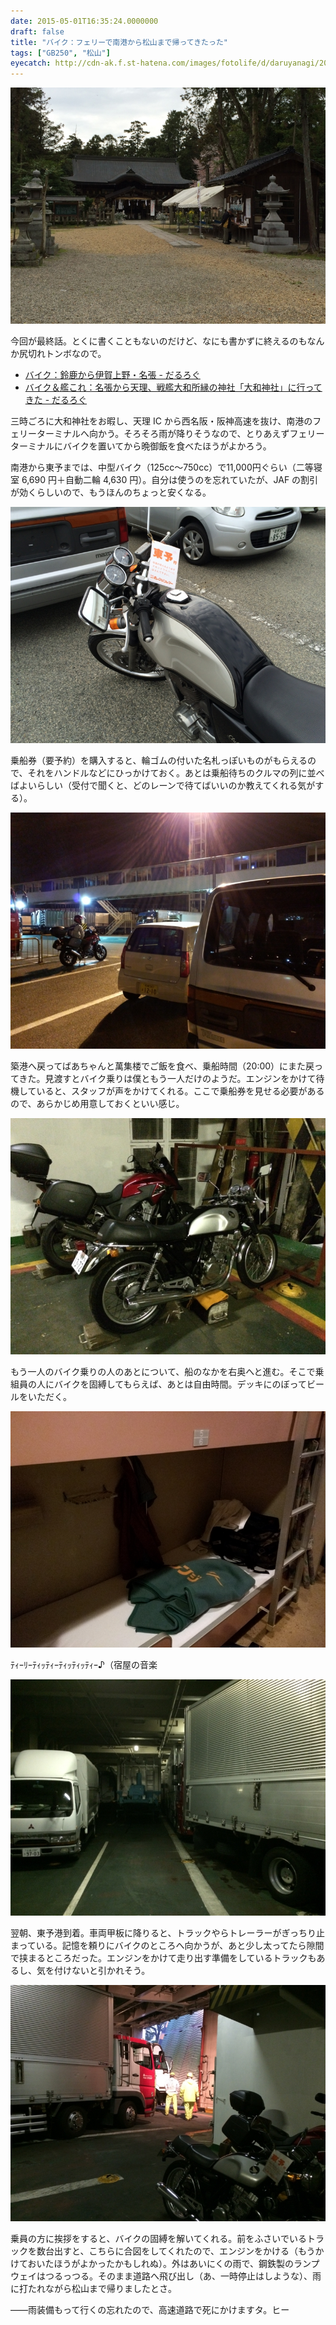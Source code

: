 ```yaml
---
date: 2015-05-01T16:35:24.0000000
draft: false
title: "バイク：フェリーで南港から松山まで帰ってきたった"
tags: ["GB250", "松山"]
eyecatch: http://cdn-ak.f.st-hatena.com/images/fotolife/d/daruyanagi/20150404/20150404140625.jpg
---
```

<p><span itemscope itemtype="http://schema.org/Photograph"><img src="20150404140625.jpg" alt="f:id:daruyanagi:20150404140625j:plain" title="f:id:daruyanagi:20150404140625j:plain" class="hatena-fotolife" itemprop="image"></span></p><p>今回が最終話。とくに書くこともないのだけど、なにも書かずに終えるのもなんか尻切れトンボなので。</p>

<ul>
<li><a href="https://blog.daruyanagi.jp/entry/2015/04/10/031139">&#x30D0;&#x30A4;&#x30AF;&#xFF1A;&#x9234;&#x9E7F;&#x304B;&#x3089;&#x4F0A;&#x8CC0;&#x4E0A;&#x91CE;&#x30FB;&#x540D;&#x5F35; - &#x3060;&#x308B;&#x308D;&#x3050;</a></li>
<li><a href="https://blog.daruyanagi.jp/entry/2015/04/16/053928">&#x30D0;&#x30A4;&#x30AF;&#xFF06;&#x8266;&#x3053;&#x308C;&#xFF1A;&#x540D;&#x5F35;&#x304B;&#x3089;&#x5929;&#x7406;&#x3001;&#x6226;&#x8266;&#x5927;&#x548C;&#x6240;&#x7E01;&#x306E;&#x795E;&#x793E;&#x300C;&#x5927;&#x548C;&#x795E;&#x793E;&#x300D;&#x306B;&#x884C;&#x3063;&#x3066;&#x304D;&#x305F; - &#x3060;&#x308B;&#x308D;&#x3050;</a></li>
</ul><p>三時ごろに大和神社をお暇し、天理 IC から西名阪・阪神高速を抜け、南港のフェリーターミナルへ向かう。そろそろ雨が降りそうなので、とりあえずフェリーターミナルにバイクを置いてから晩御飯を食べたほうがよかろう。</p><p>南港から東予までは、中型バイク（125cc～750cc）で11,000円ぐらい（二等寝室 6,690 円＋自動二輪 4,630 円）。自分は使うのを忘れていたが、JAF の割引が効くらしいので、もうほんのちょっと安くなる。</p><p><span itemscope itemtype="http://schema.org/Photograph"><img src="20150404153827.jpg" alt="f:id:daruyanagi:20150404153827j:plain" title="f:id:daruyanagi:20150404153827j:plain" class="hatena-fotolife" itemprop="image"></span></p><p>乗船券（要予約）を購入すると、輪ゴムの付いた名札っぽいものがもらえるので、それをハンドルなどにひっかけておく。あとは乗船待ちのクルマの列に並べばよいらしい（受付で聞くと、どのレーンで待てばいいのか教えてくれる気がする）。</p><p><span itemscope itemtype="http://schema.org/Photograph"><img src="20150404200108.jpg" alt="f:id:daruyanagi:20150404200108j:plain" title="f:id:daruyanagi:20150404200108j:plain" class="hatena-fotolife" itemprop="image"></span></p><p>築港へ戻ってばあちゃんと萬集楼でご飯を食べ、乗船時間（20:00）にまた戻ってきた。見渡すとバイク乗りは僕ともう一人だけのようだ。エンジンをかけて待機していると、スタッフが声をかけてくれる。ここで乗船券を見せる必要があるので、あらかじめ用意しておくといい感じ。</p><p><span itemscope itemtype="http://schema.org/Photograph"><img src="20150405060655.jpg" alt="f:id:daruyanagi:20150405060655j:plain" title="f:id:daruyanagi:20150405060655j:plain" class="hatena-fotolife" itemprop="image"></span></p><p>もう一人のバイク乗りの人のあとについて、船のなかを右奥へと進む。そこで乗組員の人にバイクを固縛してもらえば、あとは自由時間。デッキにのぼってビールをいただく。</p><p><span itemscope itemtype="http://schema.org/Photograph"><img src="20150404203110.jpg" alt="f:id:daruyanagi:20150404203110j:plain" title="f:id:daruyanagi:20150404203110j:plain" class="hatena-fotolife" itemprop="image"></span></p><p>ﾃｨｰﾘｰﾃｨｯﾃｨｰﾃｨｯﾃｨｯﾃｨｰ♪（宿屋の音楽</p><p><span itemscope itemtype="http://schema.org/Photograph"><img src="20150405060702.jpg" alt="f:id:daruyanagi:20150405060702j:plain" title="f:id:daruyanagi:20150405060702j:plain" class="hatena-fotolife" itemprop="image"></span></p><p>翌朝、東予港到着。車両甲板に降りると、トラックやらトレーラーがぎっちり止まっている。記憶を頼りにバイクのところへ向かうが、あと少し太ってたら隙間で挟まるところだった。エンジンをかけて走り出す準備をしているトラックもあるし、気を付けないと引かれそう。</p><p><span itemscope itemtype="http://schema.org/Photograph"><img src="20150405060955.jpg" alt="f:id:daruyanagi:20150405060955j:plain" title="f:id:daruyanagi:20150405060955j:plain" class="hatena-fotolife" itemprop="image"></span></p><p>乗員の方に挨拶をすると、バイクの固縛を解いてくれる。前をふさいでいるトラックを数台出すと、こちらに合図をしてくれたので、エンジンをかける（もうかけておいたほうがよかったかもしれぬ）。外はあいにくの雨で、鋼鉄製のランプウェイはつるっつる。そのまま道路へ飛び出し（あ、一時停止はしような）、雨に打たれながら松山まで帰りましたとさ。</p><p>――雨装備もって行くの忘れたので、高速道路で死にかけますタ。ヒー</p>
